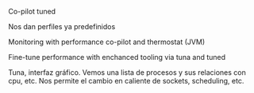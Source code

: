 Co-pilot
tuned

Nos dan perfiles ya predefinidos

Monitoring with performance co-pilot and thermostat (JVM)

Fine-tune performance with enchanced tooling via tuna and tuned


Tuna, interfaz gráfico.
  Vemos una lista de procesos y sus relaciones con cpu, etc.
  Nos permite el cambio en caliente de sockets, scheduling, etc.
